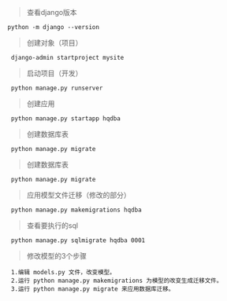 > 查看django版本
```shell
python -m django --version
```

> 创建对象（项目）
```shell
 django-admin startproject mysite
```

> 启动项目（开发）
```shell
 python manage.py runserver
```


> 创建应用
```shell
 python manage.py startapp hqdba
```

> 创建数据库表
```shell
 python manage.py migrate
```

> 创建数据库表
```shell
 python manage.py migrate
```

> 应用模型文件迁移（修改的部分）
```shell
 python manage.py makemigrations hqdba
```

> 查看要执行的sql
```shell
 python manage.py sqlmigrate hqdba 0001
```

> 修改模型的3个步骤
```shell
 1.编辑 models.py 文件，改变模型。
 2.运行 python manage.py makemigrations 为模型的改变生成迁移文件。
 3.运行 python manage.py migrate 来应用数据库迁移。
```




